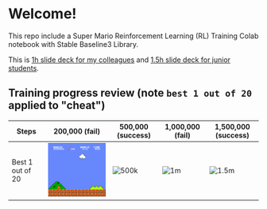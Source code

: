 # Welcome!
This repo include a Super Mario Reinforcement Learning (RL) Training Colab notebook with Stable Baseline3 Library.

This is [1h slide deck for my colleagues](https://docs.google.com/presentation/d/e/2PACX-1vRH3idUYN3IYpI7LmXL0_Y_VVkAtKUlOE2dUjVWcZokr2h7gKiBnKK1zDdKo5e5SqqBZtB198JW13Dq/pub?start=false&loop=false&delayms=3000)
and [1.5h slide deck for junior students](https://docs.google.com/presentation/d/e/2PACX-1vQi060aTNB7PblBe8lwlrCoonhhhJuVI4uRQLu2CeTthz-WRJ3RkCSmIrTFPPh06SBquDIlgUfqi8h-/pub?start=false&loop=false&delayms=3000).

## Training progress review (note `best 1 out of 20` applied to "cheat")
| Steps | 200,000 (fail) | 500,000 (success) | 1,000,000 (fail) | 1,500,000 (success) |
| ----- | ------- | ------- | --------- | --------- |
| Best 1 out of 20 | ![200k](./model_200000.gif) | ![500k](./model_500000.gif) | ![1m](./model_1000000.gif) | ![1.5m](./model_1500000.gif) |
